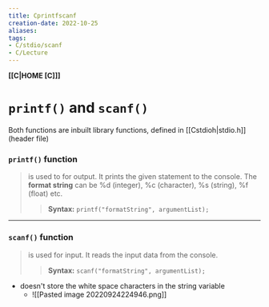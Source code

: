 ```yaml
---
title: Cprintfscanf
creation-date: 2022-10-25
aliases:
tags:
- C/stdio/scanf
- C/Lecture
---
```

**[[C|HOME [C]]]**

# `printf()` and `scanf()`
Both functions are inbuilt library functions, defined in [[Cstdioh|stdio.h]] (header file)

### `printf()` function
> is used to for output. It prints the given statement to the console.
> The **format string** can be %d (integer), %c (character), %s (string), %f (float) etc.
>> **Syntax:** `printf("formatString", argumentList);`

---
### `scanf()` function
> is used for input. It reads the input data from the console.
>> **Syntax:** `scanf("formatString", argumentList);`

- doesn't store the white space characters in the string variable
	- ![[Pasted image 20220924224946.png]]